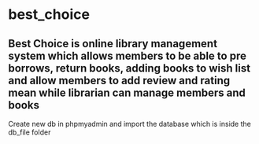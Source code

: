 # best_choice
Best Choice is online library management system which allows members to be able to pre borrows, return books, adding books to wish list and allow members to add review and rating mean while librarian can manage members and books
--------------------------------
Create new db in phpmyadmin and import the database which is inside the db_file folder
